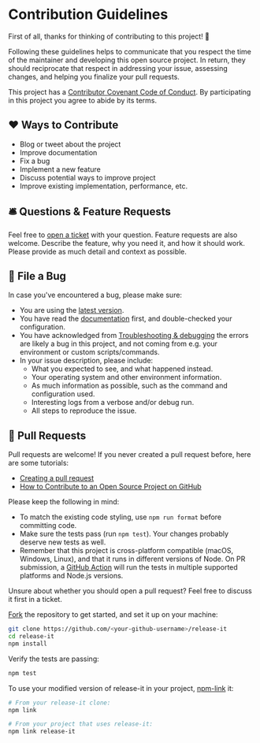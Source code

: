 # Contribution Guidelines

First of all, thanks for thinking of contributing to this project! 👏

Following these guidelines helps to communicate that you respect the time of the maintainer and developing this open
source project. In return, they should reciprocate that respect in addressing your issue, assessing changes, and helping
you finalize your pull requests.

This project has a [Contributor Covenant Code of Conduct](./CODE_OF_CONDUCT.md). By participating in this project you
agree to abide by its terms.

## ❤️ Ways to Contribute

- Blog or tweet about the project
- Improve documentation
- Fix a bug
- Implement a new feature
- Discuss potential ways to improve project
- Improve existing implementation, performance, etc.

## 🛎 Questions & Feature Requests

Feel free to [open a ticket](https://github.com/release-it/release-it/issues/new) with your question. Feature requests
are also welcome. Describe the feature, why you need it, and how it should work. Please provide as much detail and
context as possible.

## 🐛 File a Bug

In case you've encountered a bug, please make sure:

- You are using the [latest version](https://github.com/release-it/release-it/releases).
- You have read the [documentation](https://github.com/release-it/release-it/blob/master/README.md) first, and
  double-checked your configuration.
- You have acknowledged from [Troubleshooting & debugging](README.md#troubleshooting--debugging) the errors are likely a
  bug in this project, and not coming from e.g. your environment or custom scripts/commands.
- In your issue description, please include:
  - What you expected to see, and what happened instead.
  - Your operating system and other environment information.
  - As much information as possible, such as the command and configuration used.
  - Interesting logs from a verbose and/or debug run.
  - All steps to reproduce the issue.

## 🎁 Pull Requests

Pull requests are welcome! If you never created a pull request before, here are some tutorials:

- [Creating a pull request](https://help.github.com/articles/creating-a-pull-request/)
- [How to Contribute to an Open Source Project on GitHub](https://egghead.io/courses/how-to-contribute-to-an-open-source-project-on-github)

Please keep the following in mind:

- To match the existing code styling, use `npm run format` before committing code.
- Make sure the tests pass (run `npm test`). Your changes probably deserve new tests as well.
- Remember that this project is cross-platform compatible (macOS, Windows, Linux), and that it runs in different
  versions of Node. On PR submission, a [GitHub Action](https://github.com/release-it/release-it/actions) will run the
  tests in multiple supported platforms and Node.js versions.

Unsure about whether you should open a pull request? Feel free to discuss it first in a ticket.

[Fork](https://help.github.com/articles/fork-a-repo/) the repository to get started, and set it up on your machine:

```bash
git clone https://github.com/<your-github-username>/release-it
cd release-it
npm install
```

Verify the tests are passing:

```bash
npm test
```

To use your modified version of release-it in your project, [npm-link](https://docs.npmjs.com/cli/link.html) it:

```bash
# From your release-it clone:
npm link

# From your project that uses release-it:
npm link release-it
```
